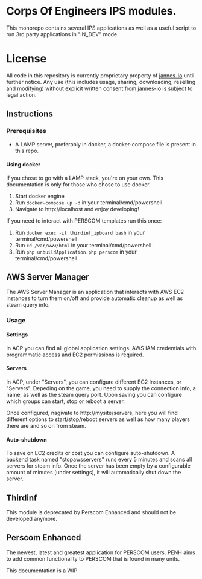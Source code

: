 # Corps Of Engineers IPS modules.
This monorepo contains several IPS applications as well as a useful script to run 3rd party applications in "IN_DEV" mode.

# License
All code in this repository is currently proprietary property of [jannes-io](https://jannes.io/) until further notice. Any use (this includes usage, sharing, downloading, reselling and modifying) without explicit written consent from [jannes-io](https://jannes.io/) is subject to legal action.

## Instructions
### Prerequisites
- A LAMP server, preferably in docker, a docker-compose file is present in this repo.

#### Using docker
If you chose to go with a LAMP stack, you're on your own. This documentation is only for those who chose to use docker.
1. Start docker engine
2. Run `docker-compose up -d` in your terminal/cmd/powershell
3. Navigate to http://localhost and enjoy developing!

If you need to interact with PERSCOM templates run this once:
1. Run `docker exec -it thirdinf_ipboard bash` in your terminal/cmd/powershell
2. Run `cd /var/www/html` in your terminal/cmd/powershell
3. Run `php unbuildApplication.php perscom` in your terminal/cmd/powershell

## AWS Server Manager
The AWS Server Manager is an application that interacts with AWS EC2 instances to turn them on/off and provide automatic cleanup as well as steam query info.

### Usage
#### Settings
In ACP you can find all global application settings. AWS IAM credentials with programmatic access and EC2 permissions is required.

#### Servers
In ACP, under "Servers", you can configure different EC2 Instances, or "Servers". Depeding on the game, you need to supply the connection info, a name, as well as the steam query port.
Upon saving you can configure which groups can start, stop or reboot a server.

Once configured, nagivate to http://mysite/servers, here you will find different options to start/stop/reboot servers as well as how many players there are and so on from steam.

#### Auto-shutdown
To save on EC2 credits or cost you can configure auto-shutdown. A backend task named "stopawsservers" runs every 5 minutes and scans all servers for steam info. Once the server has been empty by a configurable amount of minutes (under settings), it will automatically shut down the server.

## Thirdinf
This module is deprecated by Perscom Enhanced and should not be developed anymore.

## Perscom Enhanced
The newest, latest and greatest application for PERSCOM users. PENH aims to add common functionality to PERSCOM that is found in many units.

This documentation is a WIP
